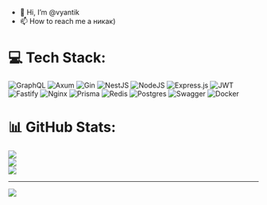 - 👋 Hi, I’m @vyantik
- 📫 How to reach me а никак)

# 💻 Tech Stack:

![GraphQL](https://img.shields.io/badge/-GraphQL-E10098?style=for-the-badge&logo=graphql&logoColor=white) ![Axum](https://img.shields.io/badge/axum-%23000000.svg?style=for-the-badge&logo=rust&logoColor=white) ![Gin](https://img.shields.io/badge/gin-%2300ADD8.svg?style=for-the-badge&logo=go&logoColor=white) ![NestJS](https://img.shields.io/badge/nestjs-%23E0234E.svg?style=for-the-badge&logo=nestjs&logoColor=white) ![NodeJS](https://img.shields.io/badge/node.js-6DA55F?style=for-the-badge&logo=node.js&logoColor=white) ![Express.js](https://img.shields.io/badge/express.js-%23404d59.svg?style=for-the-badge&logo=express&logoColor=%2361DAFB) ![JWT](https://img.shields.io/badge/JWT-black?style=for-the-badge&logo=JSON%20web%20tokens) ![Fastify](https://img.shields.io/badge/fastify-%23000000.svg?style=for-the-badge&logo=fastify&logoColor=white) ![Nginx](https://img.shields.io/badge/nginx-%23009639.svg?style=for-the-badge&logo=nginx&logoColor=white) ![Prisma](https://img.shields.io/badge/Prisma-3982CE?style=for-the-badge&logo=Prisma&logoColor=white) ![Redis](https://img.shields.io/badge/redis-%23DD0031.svg?style=for-the-badge&logo=redis&logoColor=white) ![Postgres](https://img.shields.io/badge/postgres-%23316192.svg?style=for-the-badge&logo=postgresql&logoColor=white) ![Swagger](https://img.shields.io/badge/-Swagger-%23Clojure?style=for-the-badge&logo=swagger&logoColor=white) ![Docker](https://img.shields.io/badge/docker-%230db7ed.svg?style=for-the-badge&logo=docker&logoColor=white)

# 📊 GitHub Stats:

![](https://github-readme-stats.vercel.app/api?username=vyantik&theme=dark&hide_border=true&include_all_commits=false&count_private=true)<br/>
![](https://nirzak-streak-stats.vercel.app/?user=vyantik&theme=dark&hide_border=true)<br/>
![](https://github-readme-stats.vercel.app/api/top-langs/?username=vyantik&theme=dark&hide_border=true&include_all_commits=false&count_private=true&layout=compact)

---

[![](https://visitcount.itsvg.in/api?id=vyantik&icon=0&color=0)](https://visitcount.itsvg.in)

<!-- Proudly created with GPRM ( https://gprm.itsvg.in ) -->
